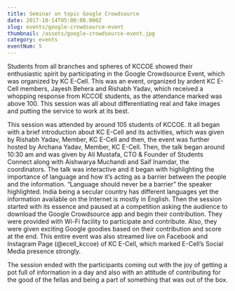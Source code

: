 ```yaml
---
title: Seminar on topic Google Crowdsource
date: 2017-10-14T05:00:00.000Z
slug: events/google-crowdsource-event
thumbnail: /assets/google-crowdsource-event.jpg
category: events
eventNum: 5
---
```

Students from all branches and spheres of KCCOE showed their enthusiastic spirit by participating in the Google Crowdsource Event, which was organized by KC E-Cell. This was an event, organized by ardent KC E-Cell members, Jayesh Behera and Rishabh Yadav, which received a whopping response from KCCOE students, as the attendance marked was above 100. This session was all about differentiating real and fake images and putting the service to work at its best.

This session was attended by around 105 students of KCCOE. It all began with a brief introduction about KC E-Cell and its activities, which was given by Rishabh Yadav, Member, KC E-Cell and then, the event was further hosted by Archana Yadav, Member, KC E-Cell. Then, the talk began around 10:30 am and was given by Ali Mustafa, CTO & Founder of Students Connect along with Aishwarya Muchandi and Saif Inamdar, the coordinators. The talk was interactive and it began with highlighting the importance of language and how it’s acting as a barrier between the people and the information. “Language should never be a barrier” the speaker highlighted. India being a secular country has different languages yet the information available on the Internet is mostly in English. Then the session started with its essence and paused at a competition asking the audience to download the Google Crowdsource app and begin their contribution. They were provided with Wi-Fi facility to participate and contribute. Also, they were given exciting Google goodies based on their contribution and score at the end. This entire event was also streamed live on Facebook and Instagram Page (@ecell_kccoe) of KC E-Cell, which marked E-Cell’s Social Media presence strongly.

The session ended with the participants coming out with the joy of getting a pot full of information in a day and also with an attitude of contributing for the good of the fellas and being a part of something that was out of the box.